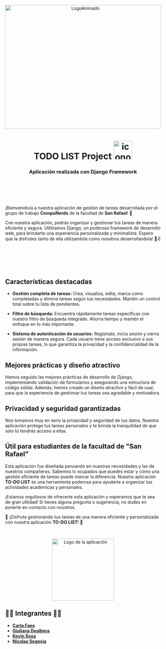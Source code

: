 <p align="center">
  <img src="https://github.com/CodeSystem2022/ProyectoIntegrador-Compunerds/assets/86338019/2c1e977d-17ff-41a7-a3cd-994411e497fe" alt="LogoAnimado" width="100%" height="400">
</p>  

<h1 align="center"> TODO LIST Project  <img src="https://github.com/CodeSystem2022/ProyectoIntegrador-Compunerds/assets/86338019/bf80ab54-bbc0-4389-9933-1f4338c5548d" alt="icono" width="60" height="60"></h1>

<h3 align="center"> Aplicación realizada con Django Framework </h3>

<br>
<br> 
<br> 
<br> 

¡Bienvenido/a a nuestra aplicación de gestión de tareas desarrollada por el grupo de trabajo **CompuNerds** de la facultad de **San Rafael**! 🚀

Con nuestra aplicación, podrás organizar y gestionar tus tareas de manera eficiente y segura. Utilizamos Django, un poderoso framework de desarrollo web, para brindarte una experiencia personalizada y minimalista. Espero que la disfrutes tanto de ella utilizandola como nosotros desarrollandola! 🖖✌️

<br> 
<br> 
<br> 
<br> 


## Características destacadas

- **Gestión completa de tareas:** Crea, visualiza, edita, marca como completadas y elimina tareas según tus necesidades. Mantén un control total sobre tu lista de pendientes.

- **Filtro de búsqueda:** Encuentra rápidamente tareas específicas con nuestro filtro de búsqueda integrado. Ahorra tiempo y mantén el enfoque en lo más importante.

- **Sistema de autenticación de usuarios:** Regístrate, inicia sesión y cierra sesión de manera segura. Cada usuario tiene acceso exclusivo a sus propias tareas, lo que garantiza la privacidad y la confidencialidad de la información.

## Mejores prácticas y diseño atractivo

Hemos seguido las mejores prácticas de desarrollo de Django, implementando validación de formularios y asegurando una estructura de código sólida. Además, hemos creado un diseño atractivo y fácil de usar, para que la experiencia de gestionar tus tareas sea agradable y motivadora.

## Privacidad y seguridad garantizadas

Nos tomamos muy en serio la privacidad y seguridad de tus datos. Nuestra aplicación protege tus tareas personales y te brinda la tranquilidad de que solo tú tendrás acceso a ellas.

## Útil para estudiantes de la facultad de "San Rafael"

Esta aplicación fue diseñada pensando en nuestras necesidades y las de nuestros compañeros. Sabemos lo ocupados que puedes estar y cómo una gestión eficiente de tareas puede marcar la diferencia. Nuestra aplicación **TO-DO LIST** es una herramienta poderosa para ayudarte a organizar tus actividades académicas y personales.

¡Estamos orgullosos de ofrecerte esta aplicación y esperamos que te sea de gran utilidad! Si tienes alguna pregunta o sugerencia, no dudes en ponerte en contacto con nosotros.

🌟 ¡Disfruta gestionando tus tareas de una manera eficiente y personalizada con nuestra aplicación **TO-DO LIST**! 🌟

<br> 

<p align="center">
<img src="https://github.com/CodeSystem2022/ProyectoIntegrador-Compunerds/assets/86338019/ed0cdd4b-548f-45a8-b561-6d83939d421c" alt="Logo de la aplicación" align="center" height="200">
</p>  


## 👨‍🚀 Integrantes 👩‍🚀

- **[Carla Faes](https://github.com/carlafaes)**
- **[Giuliana Dealbera](https://github.com/GiulianaDeEt)**
- **[Kevin Sosa](https://github.com/kvnsosa)**
- **[Nicolas Segovia](https://github.com/Nico-Segovia)**

